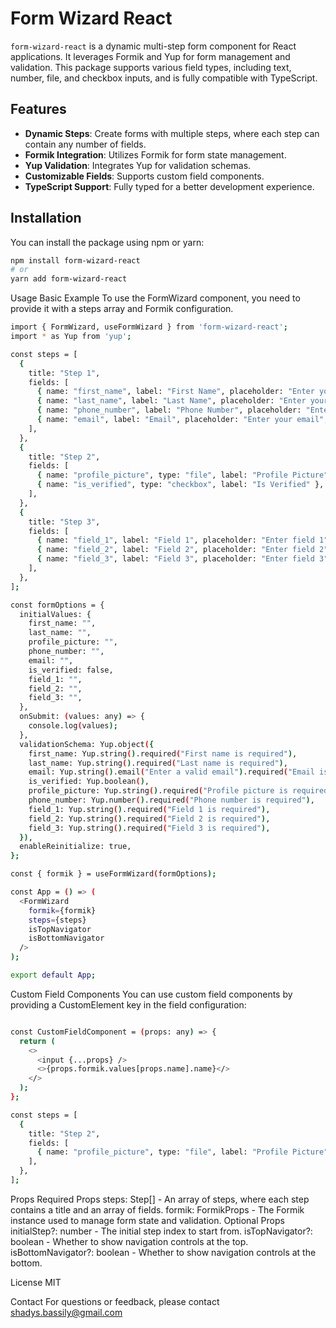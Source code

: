 # Form Wizard React

`form-wizard-react` is a dynamic multi-step form component for React applications. It leverages Formik and Yup for form management and validation. This package supports various field types, including text, number, file, and checkbox inputs, and is fully compatible with TypeScript.

## Features

- **Dynamic Steps**: Create forms with multiple steps, where each step can contain any number of fields.
- **Formik Integration**: Utilizes Formik for form state management.
- **Yup Validation**: Integrates Yup for validation schemas.
- **Customizable Fields**: Supports custom field components.
- **TypeScript Support**: Fully typed for a better development experience.

## Installation

You can install the package using npm or yarn:

```sh
npm install form-wizard-react
# or
yarn add form-wizard-react
```

Usage
Basic Example
To use the FormWizard component, you need to provide it with a steps array and Formik configuration.
```sh
import { FormWizard, useFormWizard } from 'form-wizard-react';
import * as Yup from 'yup';

const steps = [
  {
    title: "Step 1",
    fields: [
      { name: "first_name", label: "First Name", placeholder: "Enter your first name", type: "text", required: true },
      { name: "last_name", label: "Last Name", placeholder: "Enter your last name", type: "text", required: true },
      { name: "phone_number", label: "Phone Number", placeholder: "Enter your phone number", type: "text", required: true },
      { name: "email", label: "Email", placeholder: "Enter your email", type: "text", required: true },
    ],
  },
  {
    title: "Step 2",
    fields: [
      { name: "profile_picture", type: "file", label: "Profile Picture", required: true },
      { name: "is_verified", type: "checkbox", label: "Is Verified" },
    ],
  },
  {
    title: "Step 3",
    fields: [
      { name: "field_1", label: "Field 1", placeholder: "Enter field 1", type: "text" },
      { name: "field_2", label: "Field 2", placeholder: "Enter field 2", type: "text" },
      { name: "field_3", label: "Field 3", placeholder: "Enter field 3", type: "text" },
    ],
  },
];

const formOptions = {
  initialValues: {
    first_name: "",
    last_name: "",
    profile_picture: "",
    phone_number: "",
    email: "",
    is_verified: false,
    field_1: "",
    field_2: "",
    field_3: "",
  },
  onSubmit: (values: any) => {
    console.log(values);
  },
  validationSchema: Yup.object({
    first_name: Yup.string().required("First name is required"),
    last_name: Yup.string().required("Last name is required"),
    email: Yup.string().email("Enter a valid email").required("Email is required"),
    is_verified: Yup.boolean(),
    profile_picture: Yup.string().required("Profile picture is required"),
    phone_number: Yup.number().required("Phone number is required"),
    field_1: Yup.string().required("Field 1 is required"),
    field_2: Yup.string().required("Field 2 is required"),
    field_3: Yup.string().required("Field 3 is required"),
  }),
  enableReinitialize: true,
};

const { formik } = useFormWizard(formOptions);

const App = () => (
  <FormWizard
    formik={formik}
    steps={steps}
    isTopNavigator
    isBottomNavigator
  />
);

export default App;


```

Custom Field Components
You can use custom field components by providing a CustomElement key in the field configuration:
```sh

const CustomFieldComponent = (props: any) => {
  return (
    <>
      <input {...props} />
      <>{props.formik.values[props.name].name}</>
    </>
  );
};

const steps = [
  {
    title: "Step 2",
    fields: [
      { name: "profile_picture", type: "file", label: "Profile Picture", CustomElement: CustomFieldComponent },
    ],
  },
];
```

Props
Required Props
steps: Step[] - An array of steps, where each step contains a title and an array of fields.
formik: FormikProps<any> - The Formik instance used to manage form state and validation.
Optional Props
initialStep?: number - The initial step index to start from.
isTopNavigator?: boolean - Whether to show navigation controls at the top.
isBottomNavigator?: boolean - Whether to show navigation controls at the bottom.


License
MIT

Contact
For questions or feedback, please contact shadys.bassily@gmail.com  